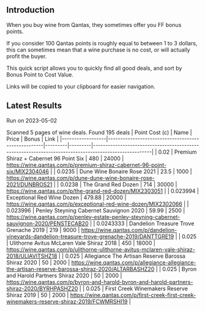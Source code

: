 ## Introduction

When you buy wine from Qantas, they sometimes offer you FF bonus points. 

If you consider 100 Qantas points is roughly equal to between 1 to 3 dollars, this can sometimes mean that a wine purchase is no cost, or will actually profit the buyer.

This quick script allows you to quickly find all good deals, and sort by Bonus Point to Cost Value.

Links will be copied to your clipboard for easier navigation.

## Latest Results

Run on 2023-05-02

Scanned 5 pages of wine deals.
Found 195 deals
|   Point Cost (c) | Name                                               |   Price |   Bonus | Link                                                                                                 |
|------------------|----------------------------------------------------|---------|---------|------------------------------------------------------------------------------------------------------|
|        0.02      | Premium Shiraz + Cabernet 96 Point Six             |  480    |   24000 | https://wine.qantas.com/p/premium-shiraz-cabernet-96-point-six/MIX2304046                            |
|        0.0235    | Dune Wine Bonaire Rose 2021                        |   23.5  |    1000 | https://wine.qantas.com/p/dune-dune-wine-bonaire-rose-2021/DUNBROS21                                 |
|        0.0238    | The Grand Red Dozen                                |  714    |   30000 | https://wine.qantas.com/p/the-grand-red-dozen/MIX2303051                                             |
|        0.023994  | Exceptional Red Wine Dozen                         |  479.88 |   20000 | https://wine.qantas.com/p/exceptional-red-wine-dozen/MIX2302066                                      |
|        0.023996  | Penley Steyning Cabernet Sauvignon 2020            |   59.99 |    2500 | https://wine.qantas.com/p/penley-estate-penley-steyning-cabernet-sauvignon-2020/PENSTECAB20          |
|        0.0243333 | Dandelion Treasure Trove Grenache 2019             |  219    |    9000 | https://wine.qantas.com/p/dandelion-vineyards-dandelion-treasure-trove-grenache-2019/DANTTGRE19      |
|        0.025     | Ulithorne Avitus McLaren Vale Shiraz 2018          |  450    |   18000 | https://wine.qantas.com/p/ulithorne-ulithorne-avitus-mclaren-vale-shiraz-2018/ULIAVITSHZ18           |
|        0.025     | Allegiance The Artisan Reserve Barossa Shiraz 2020 |   50    |    2000 | https://wine.qantas.com/p/allegiance-allegiance-the-artisan-reserve-barossa-shiraz-2020/ALTARBASHZ20 |
|        0.025     | Byron and Harold Partners Shiraz 2020              |   50    |    2000 | https://wine.qantas.com/p/byron-and-harold-byron-and-harold-partners-shiraz-2020/BYRHPASHZ20         |
|        0.025     | First Creek Winemakers Reserve Shiraz 2019         |   50    |    2000 | https://wine.qantas.com/p/first-creek-first-creek-winemakers-reserve-shiraz-2019/FCWMRSHI19          |

